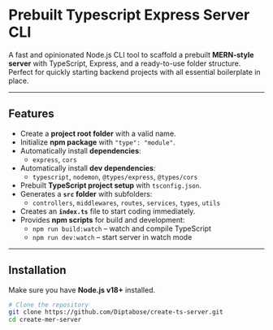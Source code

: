 # Prebuilt Typescript Express Server CLI

A fast and opinionated Node.js CLI tool to scaffold a prebuilt **MERN-style server** with TypeScript, Express, and a ready-to-use folder structure. Perfect for quickly starting backend projects with all essential boilerplate in place.

---

## Features

- Create a **project root folder** with a valid name.
- Initialize **npm package** with `"type": "module"`.
- Automatically install **dependencies**:
  - `express`, `cors`
- Automatically install **dev dependencies**:
  - `typescript`, `nodemon`, `@types/express`, `@types/cors`
- Prebuilt **TypeScript project setup** with `tsconfig.json`.
- Generates a **`src` folder** with subfolders:
  - `controllers`, `middlewares`, `routes`, `services`, `types`, `utils`
- Creates an **`index.ts`** file to start coding immediately.
- Provides **npm scripts** for build and development:
  - `npm run build:watch` – watch and compile TypeScript
  - `npm run dev:watch` – start server in watch mode

---

## Installation

Make sure you have **Node.js v18+** installed.

```bash
# Clone the repository
git clone https://github.com/Diptabose/create-ts-server.git
cd create-mer-server

```

